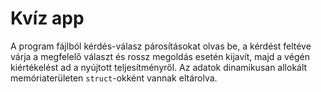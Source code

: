 # Kvíz app

A program fájlból kérdés-válasz párosításokat olvas be, a kérdést feltéve várja a megfelelő választ és rossz megoldás esetén kijavít, majd a végén kiértékelést ad a nyújtott teljesítményről.
Az adatok dinamikusan allokált memóriaterületen `struct`-okként vannak eltárolva.